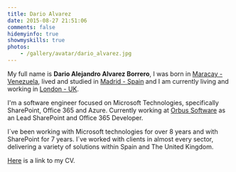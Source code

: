 ```yaml
---
title: Dario Alvarez
date: 2015-08-27 21:51:06
comments: false
hidemyinfo: true
showmyskills: true
photos: 
	- /gallery/avatar/dario_alvarez.jpg
---
```


My full name is **Dario Alejandro Alvarez Borrero**,  I was born in [Maracay - Venezuela](https://en.wikipedia.org/wiki/Maracay), lived and studied in [Madrid - Spain](https://en.wikipedia.org/wiki/Madrid) and I am currently living and working in [London - UK](https://en.wikipedia.org/wiki/London). 

I'm a software engineer focused on Microsoft Technologies, specifically SharePoint, Office 365 and Azure. Currently working at [Orbus Software](https://www.orbussoftware.com) as an Lead SharePoint and Office 365 Developer.

I´ve been working with Microsoft technologies for over 8 years and with SharePoint for 7 years. I´ve worked with clients in almost every sector, delivering a variety of solutions within Spain and The United Kingdom.

[Here](/cv) is a link to my CV.